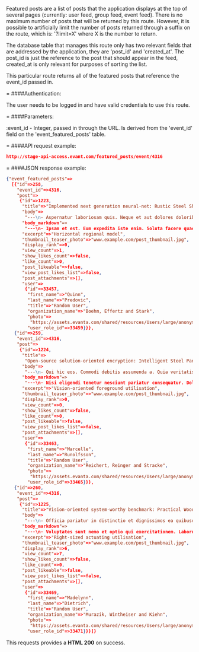 <!-- --- title: GET /featured_posts/event/:event_id -->

Featured posts are a list of posts that the application displays at the top of several pages (currently: user feed, group feed, event feed). There is no maximum number of posts that will be returned by this route. However, it is possible to artificially limit the number of posts returned through a suffix on the route, which is: '?limit=X' where X is the number to return.

The database table that manages this route only has two relevant fields that are addressed by the application, they are 'post_id' and 'created_at'. The post_id is just the reference to the post that should appear in the feed, created_at is only relevant for purposes of sorting the list.

This particular route returns all of the featured posts that reference the event_id passed in.

=
####Authentication:

The user needs to be logged in and have valid credentials to use this route.

=
####Parameters:

:event_id - Integer, passed in through the URL. Is derived from the 'event_id' field on the 'event_featured_posts' table.

=
####API request example:
```json
http://stage-api-access.evant.com/featured_posts/event/4316
```

=
####JSON response example:

```json
{"event_featured_posts"=>
  [{"id"=>258,
    "event_id"=>4316,
    "post"=>
     {"id"=>1223,
      "title"=>"Implemented next generation neural-net: Rustic Steel Shoes",
      "body"=>
       "---\n- Aspernatur laboriosam quis. Neque et aut dolores doloribus facilis qui vel. Molestias\n  et molesti
      "body_markdown"=>
       "---\n- Ipsam et est. Eum expedita iste enim. Soluta facere quaerat est. Magnam maxime tenetur\n  sunt mole
      "excerpt"=>"Horizontal regional model",
      "thumbnail_teaser_photo"=>"www.example.com/post_thumbnail.jpg",
      "display_rank"=>0,
      "view_count"=>1,
      "show_likes_count"=>false,
      "like_count"=>0,
      "post_likeable"=>false,
      "view_post_likes_list"=>false,
      "post_attachments"=>[],
      "user"=>
       {"id"=>33457,
        "first_name"=>"Quinn",
        "last_name"=>"Predovic",
        "title"=>"Random User",
        "organization_name"=>"Boehm, Effertz and Stark",
        "photo"=>
         "https://assets.evanta.com/shared/resources/Users/large/anonymous2.jpg",
        "user_role_id"=>33459}}},
   {"id"=>259,
    "event_id"=>4316,
    "post"=>
     {"id"=>1224,
      "title"=>
       "Open-source solution-oriented encryption: Intelligent Steel Pants",
      "body"=>
       "---\n- Qui hic eos. Commodi debitis assumenda a. Quia veritatis quo ut et assumenda. Eius\n  laudantium ve
      "body_markdown"=>
       "---\n- Nisi eligendi tenetur nesciunt pariatur consequatur. Doloremque repudiandae consectetur\n  cumque d
      "excerpt"=>"Vision-oriented foreground utilisation",
      "thumbnail_teaser_photo"=>"www.example.com/post_thumbnail.jpg",
      "display_rank"=>0,
      "view_count"=>0,
      "show_likes_count"=>false,
      "like_count"=>0,
      "post_likeable"=>false,
      "view_post_likes_list"=>false,
      "post_attachments"=>[],
      "user"=>
       {"id"=>33463,
        "first_name"=>"Marcelle",
        "last_name"=>"Runolfsson",
        "title"=>"Random User",
        "organization_name"=>"Reichert, Reinger and Stracke",
        "photo"=>
         "https://assets.evanta.com/shared/resources/Users/large/anonymous2.jpg",
        "user_role_id"=>33465}}},
   {"id"=>260,
    "event_id"=>4316,
    "post"=>
     {"id"=>1225,
      "title"=>"Vision-oriented system-worthy benchmark: Practical Wooden Hat",
      "body"=>
       "---\n- Officia pariatur in distinctio et dignissimos ea quibusdam. Numquam et vel consequatur.\n  Assumend
      "body_markdown"=>
       "---\n- Voluptates sunt nemo et optio qui exercitationem. Laborum minima et. Ratione fuga\n  quam beatae qu
      "excerpt"=>"Right-sized actuating utilisation",
      "thumbnail_teaser_photo"=>"www.example.com/post_thumbnail.jpg",
      "display_rank"=>6,
      "view_count"=>7,
      "show_likes_count"=>false,
      "like_count"=>0,
      "post_likeable"=>false,
      "view_post_likes_list"=>false,
      "post_attachments"=>[],
      "user"=>
       {"id"=>33469,
        "first_name"=>"Madelynn",
        "last_name"=>"Dietrich",
        "title"=>"Random User",
        "organization_name"=>"Murazik, Wintheiser and Kiehn",
        "photo"=>
         "https://assets.evanta.com/shared/resources/Users/large/anonymous2.jpg",
        "user_role_id"=>33471}}}]}
```

This requests provides a <strong>HTML 200</strong> on success.